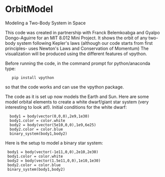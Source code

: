 # OrbitModel
Modeling a Two-Body System in Space

This code was created in partnership with Franck Belemkoabga and Gyalpo Dongo-Aguirre for an MIT 8.012 Mini Project.
It shows the orbit of any two-body system following Kepler's laws (although our code starts from first principles- 
uses Newton's Laws and Conservation of Momentum) The visualization will be produced using the 
different features of vpython.


Before running the code, in the command prompt for python/anaconda type: 

       pip install vpython
so that the code works and can use the vpython package.


The code as it is set up now models the Earth and Sun. Here are some model orbital elements to create a white dwarf/giant star system (very interesting to look at!).
Initial conditions for the white dwarf:

      body1 = body(vector(0,0,0),2e9,1e30)
      body1.color = color.white   
      body2 = body(vector(5e10,0,0),1e9,6e25) 
      body2.color = color.blue
      binary_system(body1,body2)
      
      
Here is the setup to model a binary star system:

     body1 = body(vector(-1e11,0,0),2e10,2e30)
     body1.color = color.white
     body2 = body(vector(1.5e11,0,0),1e10,1e30)
     body2.color = color.blue
     binary_system(body1,body2)
